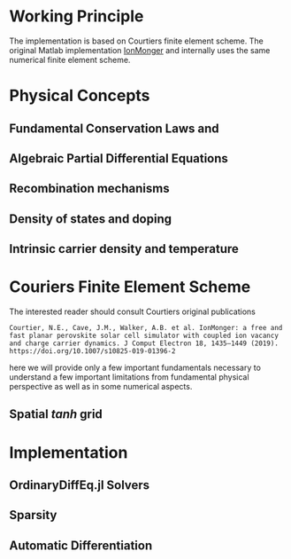 # Working Principle
The implementation is based on Courtiers finite element scheme. The original Matlab implementation [IonMonger](https://github.com/PerovskiteSCModelling/IonMonger) and internally uses the same numerical finite element scheme.

# Physical Concepts
## Fundamental Conservation Laws and
## Algebraic Partial Differential Equations
## Recombination mechanisms
## Density of states and doping
## Intrinsic carrier density and temperature

# Couriers Finite Element Scheme
The interested reader should consult Courtiers original publications
```
Courtier, N.E., Cave, J.M., Walker, A.B. et al. IonMonger: a free and fast planar perovskite solar cell simulator with coupled ion vacancy and charge carrier dynamics. J Comput Electron 18, 1435–1449 (2019). https://doi.org/10.1007/s10825-019-01396-2
```
here we will provide only a few important fundamentals necessary to understand a few important limitations from fundamental physical perspective as well as in some numerical aspects.
## Spatial *tanh* grid

# Implementation
## OrdinaryDiffEq.jl Solvers
## Sparsity
## Automatic Differentiation





